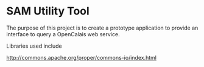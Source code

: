 SAM Utility Tool
===


The purpose of this project is to create a prototype application to 
provide an interface to query a OpenCalais web service.

Libraries used include

http://commons.apache.org/proper/commons-io/index.html
